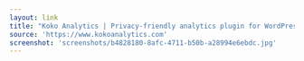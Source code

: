 ```yaml
---
layout: link
title: "Koko Analytics | Privacy-friendly analytics plugin for WordPress"
source: 'https://www.kokoanalytics.com'
screenshot: 'screenshots/b4828180-8afc-4711-b50b-a28994e6ebdc.jpg'
---
```


